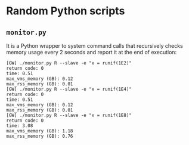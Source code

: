 # Random Python scripts

## `monitor.py`

It is a Python wrapper to system command calls that recursively checks memory usage every 2 seconds and report it at the end of execution:

```
[GW] ./monitor.py R --slave -e "x = runif(1E2)"
return code: 0
time: 0.51
max_vms_memory (GB): 0.12
max_rss_memory (GB): 0.01
[GW] ./monitor.py R --slave -e "x = runif(1E4)"
return code: 0
time: 0.51
max_vms_memory (GB): 0.12
max_rss_memory (GB): 0.01
[GW] ./monitor.py R --slave -e "x = runif(1E8)"
return code: 0
time: 3.08
max_vms_memory (GB): 1.18
max_rss_memory (GB): 0.76
```
